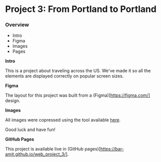# Project 3: From Portland to Portland

### Overview
* Intro
* Figma
* Images
* Pages

**Intro**

This is a project about traveling across the US. We've made it so all the elements are displayed correctly on popular screen sizes.

**Figma**

The layout for this project was built from a (Figma)[https://figma.com/] design.

**Images**

All images were copressed using the tool available [here](https://tinypng.com/).

Good luck and have fun!

**GitHub Pages**

This project is available live in (GitHub pages)[https://bar-amit.github.io/web_project_3/].
